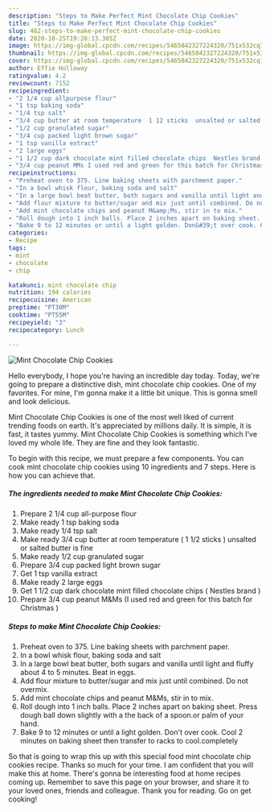 ```yaml
---
description: "Steps to Make Perfect Mint Chocolate Chip Cookies"
title: "Steps to Make Perfect Mint Chocolate Chip Cookies"
slug: 462-steps-to-make-perfect-mint-chocolate-chip-cookies
date: 2020-10-25T19:28:13.305Z
image: https://img-global.cpcdn.com/recipes/5465842327224320/751x532cq70/mint-chocolate-chip-cookies-recipe-main-photo.jpg
thumbnail: https://img-global.cpcdn.com/recipes/5465842327224320/751x532cq70/mint-chocolate-chip-cookies-recipe-main-photo.jpg
cover: https://img-global.cpcdn.com/recipes/5465842327224320/751x532cq70/mint-chocolate-chip-cookies-recipe-main-photo.jpg
author: Effie Holloway
ratingvalue: 4.2
reviewcount: 7152
recipeingredient:
- "2 1/4 cup allpurpose flour"
- "1 tsp baking soda"
- "1/4 tsp salt"
- "3/4 cup butter at room temperature  1 12 sticks  unsalted or salted butter is fine"
- "1/2 cup granulated sugar"
- "3/4 cup packed light brown sugar"
- "1 tsp vanilla extract"
- "2 large eggs"
- "1 1/2 cup dark chocolate mint filled chocolate chips  Nestles brand "
- "3/4 cup peanut MMs I used red and green for this batch for Christmas "
recipeinstructions:
- "Preheat oven to 375. Line baking sheets with parchment paper."
- "In a bowl whisk flour, baking soda and salt"
- "In a large bowl beat butter, both sugars and vanilla until light and fluffy about 4 to  5 minutes. Beat in eggs."
- "Add flour mixture to butter/sugar and mix just until combined. Do not overmix."
- "Add mint chocolate chips and peanut M&amp;Ms, stir in to mix."
- "Roll dough into 1 inch balls. Place 2 inches apart on baking sheet. Press dough ball down slightly with a the back of a spoon.or palm of your hand."
- "Bake 9 to 12 minutes or until a light golden. Don&#39;t over cook. Cool 2 minutes on baking sheet then transfer to racks to cool.completely"
categories:
- Recipe
tags:
- mint
- chocolate
- chip

katakunci: mint chocolate chip 
nutrition: 194 calories
recipecuisine: American
preptime: "PT30M"
cooktime: "PT55M"
recipeyield: "3"
recipecategory: Lunch

---
```



![Mint Chocolate Chip Cookies](https://img-global.cpcdn.com/recipes/5465842327224320/751x532cq70/mint-chocolate-chip-cookies-recipe-main-photo.jpg)

Hello everybody, I hope you're having an incredible day today. Today, we're going to prepare a distinctive dish, mint chocolate chip cookies. One of my favorites. For mine, I'm gonna make it a little bit unique. This is gonna smell and look delicious.

Mint Chocolate Chip Cookies is one of the most well liked of current trending foods on earth. It's appreciated by millions daily. It is simple, it is fast, it tastes yummy. Mint Chocolate Chip Cookies is something which I've loved my whole life. They are fine and they look fantastic.




To begin with this recipe, we must prepare a few components. You can cook mint chocolate chip cookies using 10 ingredients and 7 steps. Here is how you can achieve that.

<!--inarticleads1-->

##### The ingredients needed to make Mint Chocolate Chip Cookies:

1. Prepare 2 1/4 cup all-purpose flour
1. Make ready 1 tsp baking soda
1. Make ready 1/4 tsp salt
1. Make ready 3/4 cup butter at room temperature ( 1 1/2 sticks ) unsalted or salted butter is fine
1. Make ready 1/2 cup granulated sugar
1. Prepare 3/4 cup packed light brown sugar
1. Get 1 tsp vanilla extract
1. Make ready 2 large eggs
1. Get 1 1/2 cup dark chocolate mint filled chocolate chips ( Nestles brand )
1. Prepare 3/4 cup peanut M&amp;Ms (I used red and green for this batch for Christmas )




<!--inarticleads2-->

##### Steps to make Mint Chocolate Chip Cookies:

1. Preheat oven to 375. Line baking sheets with parchment paper.
1. In a bowl whisk flour, baking soda and salt
1. In a large bowl beat butter, both sugars and vanilla until light and fluffy about 4 to  5 minutes. Beat in eggs.
1. Add flour mixture to butter/sugar and mix just until combined. Do not overmix.
1. Add mint chocolate chips and peanut M&amp;Ms, stir in to mix.
1. Roll dough into 1 inch balls. Place 2 inches apart on baking sheet. Press dough ball down slightly with a the back of a spoon.or palm of your hand.
1. Bake 9 to 12 minutes or until a light golden. Don&#39;t over cook. Cool 2 minutes on baking sheet then transfer to racks to cool.completely




So that is going to wrap this up with this special food mint chocolate chip cookies recipe. Thanks so much for your time. I am confident that you will make this at home. There's gonna be interesting food at home recipes coming up. Remember to save this page on your browser, and share it to your loved ones, friends and colleague. Thank you for reading. Go on get cooking!
